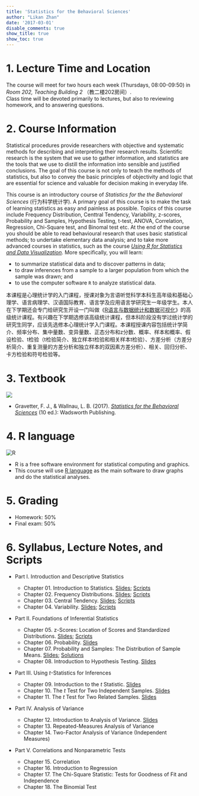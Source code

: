 ```yaml
---
title: 'Statistics for the Behavioral Sciences'
author: "Likan Zhan"
date: '2017-03-01'
disable_comments: true
show_title: true
show_toc: true
---
```


# 1. Lecture Time and Location

The course will meet for two hours each week (Thursdays, 08:00-09:50) in *Room 202, Teaching Building 2* （教二楼202房间）. <br>
Class time will be devoted primarily to lectures, but also to reviewing homework, and to answering questions.

# 2. Course Information

Statistical procedures provide researchers with objective and systematic methods for describing and interpreting their research results. Scientific research is the system that we use to gather information, and statistics are the tools that we use to distill the information into sensible and justified conclusions. The goal of this course is not only to teach the methods of statistics, but also to convey the basic principles of objectivity and logic that are essential for science and valuable for decision making in everyday life.

This course is an introductory course of *Statistics for the the Behavioral Sciences* (行为科学统计学). A primary goal of this course is to make the task of learning statistics as easy and painless as possible. Topics of this course include Frequency Distribution, Centtral Tendency, Variability, z-scores, Probability and Samples, Hypothesis Testing, t-test, ANOVA, Correlation, Regression, Chi-Square test, and Binomal test etc. At the end of the course you should be able to read behavioural research that uses basic statistical methods; to undertake elementary data analysis; and to take more advanced courses in statistics, such as the course *[Using R for Statistics and Data Visualization](/t_appl_regres/)*. More specifically, you will learn:

- to summarize statistical data and to discover patterns in data;
- to draw inferences from a sample to a larger population from which the sample was drawn; and
- to use the computer software `R` to analyze statistical data.

本课程是心理统计学的入门课程，授课对象为言语听觉科学本科生高年级和基础心理学、语言病理学、汉语国际教育、语言学及应用语言学研究生一年级学生。本人在下学期还会专门给研究生开设一门叫做《[R语言与数据统计和数据可视化](/t_appl_regres/)》的高级统计课程。有兴趣在下学期选修该高级统计课程，但本科阶段没有学过统计学的研究生同学，应该先选修本心理统计学入门课程。本课程授课内容包括统计学简介、频率分布、集中量数、变异量数、正态分布和z分数、概率、样本和概率、假设检验、t检验（t检验简介、独立样本t检验和相关样本t检验）、方差分析（方差分析简介、重复测量的方差分析和独立样本的双因素方差分析）、相关、回归分析、卡方检验和符号检验等。

# 3. Textbook

![](https://images-na.ssl-images-amazon.com/images/I/51-o2uzSl9L._SX401_BO1,204,203,200_.jpg)

- Gravetter, F. J., & Wallnau, L. B. (2017). *[Statistics for the Behavioral Sciences](https://www.amazon.com/Statistics-Behavioral-Sciences-MindTap-Psychology/dp/1305504917)* (10 ed.): Wadsworth Publishing.

# 4. R language

![R](http://www.nature.com/polopoly_fs/7.22631.1418912852!/image/TB1.jpg_gen/derivatives/landscape_630/TB1.jpg)

- R is a free software environment for statistical computing and graphics.
- This course will use [R language](https://www.r-project.org) as the main software to draw graphs and do the statistical analyses.


# 5. Grading

- Homework: 50%
- Final exam: 50%

# 6. Syllabus, Lecture Notes, and Scripts

- Part I. Introduction and Descriptive Statistics
  - Chapter 01. Introduction to Statistics. [Slides](http://statbehavsci.netlify.com/CH.01.pdf); [Scripts](/t_stat_behav_sci/stat-behv-sci-ch01/)
  - Chapter 02. Frequency Distributions. [Slides](http://statbehavsci.netlify.com/CH.02.pdf); [Scripts](/t_stat_behav_sci/stat-behv-sci-ch02/)
  - Chapter 03. Central Tendency. [Slides](http://statbehavsci.netlify.com/CH.03.pdf); [Scripts](/t_stat_behav_sci/stat-behv-sci-ch03/)
  - Chapter 04. Variability. [Slides](http://statbehavsci.netlify.com/CH.04.pdf); [Scripts](/t_stat_behav_sci/stat-behv-sci-ch04/)

- Part II. Foundations of Inferential Statistics
  - Chapter 05. z-Scores: Location of Scores and Standardized Distributions. [Slides](http://statbehavsci.netlify.com/CH.05.pdf); [Scripts](/t_stat_behav_sci/stat-behv-sci-ch05/)
  - Chapter 06. Probability. [Slides](http://statbehavsci.netlify.com/CH.06.pdf)
  - Chapter 07. Probability and Samples: The Distribution of Sample Means. [Slides](http://statbehavsci.netlify.com/CH.07.pdf); [Solutions](http://statbehavsci.netlify.com/CH.07.Solutions.png)
  - Chapter 08. Introduction to Hypothesis Testing. [Slides](http://statbehavsci.netlify.com/CH.08.pdf)

- Part III. Using *t*-Statistics for Inferences
  - Chapter 09. Introduction to the *t* Statistic. [Slides](http://statbehavsci.netlify.com/CH.09.pdf)
  - Chapter 10. The *t* Test for Two Independent Samples. [Slides](http://statbehavsci.netlify.com/CH.10.pdf)
  - Chapter 11. The *t* Test for Two Related Samples. [Slides](http://statbehavsci.netlify.com/CH.11.pdf)

- Part IV. Analysis of Variance
  - Chapter 12. Introduction to Analysis of Variance. [Slides](http://statbehavsci.netlify.com/CH.12.pdf)
  - Chapter 13. Repeated-Measures Analysis of Variance
  - Chapter 14. Two-Factor Analysis of Variance (Independent Measures)

- Part V. Correlations and Nonparametric Tests
  - Chapter 15. Correlation
  - Chapter 16. Introduction to Regression
  - Chapter 17. The Chi-Square Statistic: Tests for Goodness of Fit and Independence
  - Chapter 18. The Binomial Test
